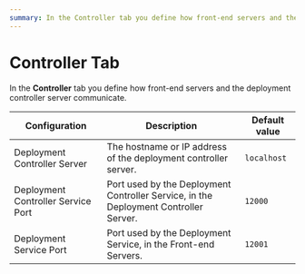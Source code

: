 ```yaml
---
summary: In the Controller tab you define how front-end servers and the deployment controller server communicate.
---
```


# Controller Tab

In the **Controller** tab you define how front-end servers and the deployment controller server communicate.

Configuration | Description  | Default value
--------------|--------------|---------------
Deployment Controller Server | The hostname or IP address of the deployment controller server. | `localhost`
Deployment Controller Service Port | Port used by the Deployment Controller Service, in the Deployment Controller Server. | `12000`
Deployment Service Port | Port used by the Deployment Service, in the Front-end Servers. | `12001`
